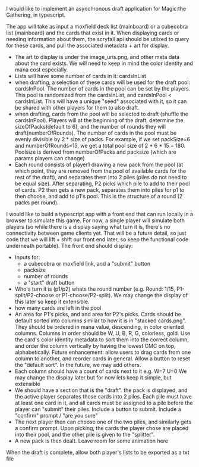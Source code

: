 I would like to implement an asynchronous draft application for Magic:the Gathering, in typescript. 

The app will take as input a moxfield deck list (mainboard) or a cubecobra list (mainboard) and the cards that exist in it. When displaying cards or needing information about them, the scryfall api should be utilzed to query for these cards, and pull the associated metadata + art for display.
- The art to display is under the image_uris.png, and other meta data about the card exists. We will need to keep in mind the color identity and mana cost especially.
- Lists will have some number of cards in it: cardsInList
- when drafting, a selection of these cards will be used for the draft pool: cardsInPool. The number of cards in the pool can be set by the players. This pool is randomized from the cardsInList, and cardsInPool < cardsInList. This will have a unique "seed" associated with it, so it can be shared with other players for them to also draft. 
- when drafting, cards from the pool will be selected to draft (shuffle the cardsInPool). Players will at the beginning of the draft, determine the sizeOfPacks(default to 6), and the number of rounds they will draft(numberOfRounds). The number of cards in the pool must be evenly divisible by 2 * size of packs. For example, if we set packSize=6 and numberOfRounds=15, we get a total pool size of 2 * 6 * 15 = 180. Poolsize is derived from numberOfPacks and packsize (which are params players can change)
- Each round consists of player1 drawing a new pack from the pool (at which point, they are removed from the pool of available cards for the rest of the draft), and separates them into 2 piles (piles do not need to be equal size). After separating, P2 picks which pile to add to their pool of cards. P2 then gets a new pack, separates them into piles for p1 to then choose, and add to p1's pool. This is the structure of a round (2 packs per round).

I would like to build a typescript app with a front end that can run locally in a browser to simulate this game. For now, a single player will simulate both players (so while there is a display saying what turn it is, there's no connectivity between game clients yet. That will be a future detail, so just code that we will lift + shift our front end later, so keep the functional code underneath portable).
The front end should display:
- Inputs for:
  - a cubecobra or moxfield link, and a "submit" button
  - packsize
  - number of rounds
  - a "start" draft button 
- Who's turn it is (p1/p2) whats the round number (e.g. Round: 1/15, P1-split/P2-choose or P1-choose/P2-split). We may change the display of this later so keep it extensible. 
- how many cards are left in the pool
- An area for P1's picks, and and area for P2's picks. Cards should be default sorted into columns similar to how it is in "stacked cards.png". They should be ordered in mana value, descending, in color oriented columns. Columns in order should be W, U, B, R, G, colorless, gold. Use the card's color identity metadata to sort them into the correct column, and order the column vertically by having the lowest CMC on top, alphabetically. Future enhancement: allow users to drag cards from one column to another, and reorder cards in general. Allow a button to reset the "default sort". In the future, we may add others. 
- Each column should have a count of cards next to it e.g. W=7 U=0 We may change the display later but for now lets keep it simple, but extensible
- We should have a section that is the "draft". the pack is displayed, and the active player separates those cards into 2 piles. Each pile must have at least one card in it, and all cards must be assigned to a pile before the player can "submit" their piles. Include a button to submit. Include a "confirm" prompt / "are you sure"
- The next player then can choose one of the two piles, and similarly gets a confirm prompt. Upon picking, the cards the player chose are placed into their pool, and the other pile is given to the "splitter". 
- A new pack is then dealt. Leave room for some animation here

When the draft is complete, allow both player's lists to be exported as a txt file
